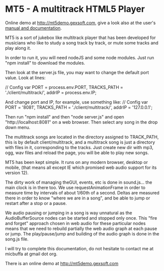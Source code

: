 MT5 - A multitrack HTML5 Player
===========
Online demo at http://mt5demo.gexsoft.com, give a look also at the user's <a href="http://miageprojet2.unice.fr/Intranet_de_Michel_Buffa/MT5%2c_multitrack_player_for_musicians">manual and documentation</a>.

MT5 is a sort of jukebox like multitrack player that has been developed for musicians who like to study a song track by track, or mute some tracks and play along it.

In order to run it, you will need nodeJS and some node modules. Just run "npm install" to download the modules.

Then look at the server.js file, you may want to change the default port value. Look at lines:

  // Config
  var PORT = process.env.PORT,
  TRACKS_PATH = './client/multitrack/',
  addrIP = process.env.IP;

  And change port and IP, for example, use something like:
  // Config
  var PORT = '8081',
  TRACKS_PATH = './client/multitrack/',
  addrIP = '127.0.0.1';


Then run "npm install" and then "node server.js" and open "http://localhost:8081" on a web browser. Then select any song in the drop down menu.

The multitrack songs are located in the directory assigned to TRACK_PATH, this is by default client/multitrack, and a multitrack song is just a directory with files in it, corresponding to the tracks. Just create new dir with mp3, ogg, wav files and reload the page, you will be able to play new songs.

MT5 has been kept simple. It runs on any modern browser, desktop or mobile, (that means all except IE which promised web audio support for its version 12).

The dirty work of managing theGUI, events, etc is done in sound.js... the main clock is in there too. We use requestAnimationFrame in order to measure time by intervals of about 1/60th of a second. Deltas are measured there in order to know "where we are in a song", and be able to jump or restart after a stop or a pause.

We audio pausing or jumping in a song is way unnatural as the AudioBufferSource nodes can be started and stopped only once. This "fire and forget" approach chosen in web audio for these particular nodes means that we need to rebuild partially the web audio graph at each pause or jump. The play/pause/jump and building of the audio graph is done in the song.js file.


I will try to complete this documentation, do not hesitate to contact me at micbuffa at gmail dot org.

There is an online demo at http://mt5demo.gexsoft.com
